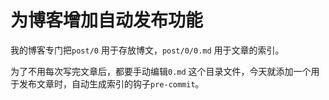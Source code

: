 # 为博客增加自动发布功能
我的博客专门把`post/0` 用于存放博文，`post/0/0.md` 用于文章的索引。

为了不用每次写完文章后，都要手动编辑`0.md` 这个目录文件，今天就添加一个用于发布文章时，自动生成索引的钩子`pre-commit`。
